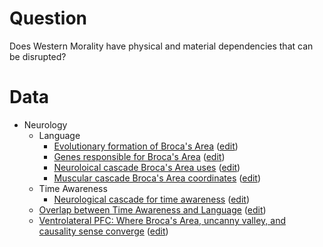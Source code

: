 # Question
Does Western Morality have physical and material dependencies that can be disrupted?

# Data

* Neurology
  * Language
    * [Evolutionary formation of Broca's Area](https://mermaid.live/view#pako:eNrNWN1q5MYSfpVGwTgBj6ORZjzjIQTGs7PrPax_WDshCb7pkXo0zUrdSnfLa69xCBwO5GKX9YYDgSSwgfxeJJDAOYc8z75A8gip7pZkjUcaz0lucmWPVF1d9VXVV1W6cAIeEmfgrK1dUEbVAF2sqxlJyPpgfYIlWd9A9ve7WFA8iYlcBxG0ngqaYHE-4jEXIPpaZ7jtjj0tnb85JmeqfDudTiuvdrgIiShfeuPuqD_U72PKSPl4K-h1e6F-LEnAWVi9reuO-r2-sY0IRauv7vrbo7YxhHFFdh5F5ZtxrzPyR8WbOvvMiXnjRq6_7e2sX8LbhLIwwan2fz3FYUhZBP-3u-ZgSI5SHNhHrnaFnJL4-pHnXl5erq2dsFzJCUNIcK5ef318yuNMUc7Aibcm4s23j2lCNBDo95dPn73xhpZEqP3br89f_fNrdIeQFFWPoANBI8okSH_3HyuLkJdLvwvgkInAiqAhC4hUXGjBq5eFIEJ-Lnr34L1DD81oNIvPEcAtiTgloTEIB4JLiU5LZVrH9z8u6hgmnEVI8RR111DCpTLHS2UoFYCvtbXu-KEgkjCFKENTKme3SwmSKhqTFfThOKYRzt2_li1w2sNJgmOKGXoAwONIY3_106LGPRoQFNLplAg0sdHyEYaQcgSBDiWaCp6gWZbgRiePaEJjLHK8wbQSp8QY0XRuxCHPAxyjUCcWTxPwzB4jwQwzKhOJ5AwLgBkUfDWfNYe67iAJysTR_v33JgojnkAAS-EiY3Rmfb9okNdtbSHwJdbqzgkGaHHE0avnPy_KHu88bKMUq9ljfI5AKfAIBNiaWuPrDpY0gCTMPcYimFFFApUJUnGuemL_4Hi0iySNGIQRcjDNQ18X7GFK0B0K2RwR8FB792xR4YHALMqUjmO7g_beH95AAaFOLllNgDw3tF5pggPxtYGed_T69BBoxFRyDDl_lheczCZSUVVEqg6ie1wA9FiifqvtFvY9q7vB-0v2FemqOIIgJClmT0hjwY1KidaurgF0lMbUZulWq5dbefVpLQ4m2QTAYO2ZcpE0GgWF3ZIpgcRHAU7xhMIt1Fj12dcgUnfkAfihIOFOuc4ooCQleDx_oCiWXZ7wkgeqFfPim5upZEQBT0hNffvn_1vE5CNv1SI5BJKl0GARcCzEhZwBlBLOGfwgV8FBHChI3IYaGE4FlAuDGAM2QuLYNJCm6lIc_M-kVvbvH2r9mhEaknhi6kRSE_MXi9p6rrvhum7Ls39vczLnGFxwCxgc0lDTTbV_VdoSyOxuIolTClZsGCz2CRyCZjQDttyAjgjkx08t4774dlHFfRYIAj4DLVhkJX3SiOHR4R7KtHYkSQxxba7AvdHhbnupbEk4wF8YIK_UhEb940Wd3a4Fs7fVXQXMChCtEgYDUZynryQpLjp23YV7MLcIZjsWyg8ZBaElyOq5dp07WuD5F5Wi8xZts6nz6uNnEOIaL8aJvilEH3VWS6HxmaIsUFp-FfEj2xQ9SywL_CrRY6pmy3u26S7e_gN0qmdgpmQjM-113PtQ7xKaD5RWLt4ove_53tFt4jenmXwaG2cCcho31Ph9BnPxRPs97911fXjlQFkpnyJKvyyJkt_7_6Lk__2iNPa6_eHqYXqH0Q8zopvGlEYAuzVopSgN_3yI2vMlWlbbNQnPsXXOkJV14Om_arqRv1Bjtm3UR-UfZEJidF_MeBZCS4b-FMsGoh5jEUMPVhW2rjXWtvdqW62D8fgxR4_IOZrPgaYAHfuuv4-WTE2VkvO97hFaYcDKE9LEpspldiNi4e19566e51ZmtQMBo0LRS7dWOnKHTHTjhJ2L6-b2-8tPa_x4SKIs1psPbHWwJ0TXg19S4f76taisKFv8dlquA8skpx7JAjqFzhBm0OOCpXXibnZbnZXXh5kgBE0zFuSjsm5qMY-aM6KwfHirxM6tEqPbNrJyUkOh0G2zYbaY67UNHFVmQx5THOLUjHyktmCKQO2YueZIzzX3zKC4ZLrBQQDTimWx5gmbS2ruLScbO1ZgKPCbW9-y8Yg01HllwShHJ7NQ2h2hXrQAZaXcfUgCzcN25qrSzdOrGrgzhfi0pMIvP2nYItqeLdD-SvV5L-YTvbBX5_Gr5kZA9AclQziWY_Ixq6Z3V66AaKNpzB-bLw8L07Fe2_JBobESa1RUqA0UHASgcYmCESxTlGXAdSZblydWSSlTGDZbKmOWueqFH-gdXI-xgmjxxG70jTte0XtDfI7M_Ao5fK5B_8TZcCJBQ2egREY2HGCzBOufzoXWc-KYD5wnzgD-DbF4dOKcsEs4A2X9AedJcUzwLJo5gykAC7-yVK8tdyiOBL4WIcx8PMyYcgbtvm90OIML58wZtNpbm16v53c7nU7X9bvb7Q3nHKR8b9PtdztbnU7f39ruXW44T8yl7U23ve26237Hhx7i9WEncCBHgMr37Bdb8-H28g_B5C7h) ([edit](https://mermaid.live/edit#pako:eNrNWG1v48YR_isLFoYTQHL4IkqyEBSQdbrzFecXnN0gCfxlRa6oxZFcdnfps89wEKAokA93OF9QoEAS4ALkrR9aoAXaor_n_kDzEzq7S9KURcpq-6WfbJGzszPPzDwzwysrYCGxRtbW1hVNqRyhq225IAnZHm3PsCDbHWR-f4Q5xbOYiG0QQdsZpwnmlxMWMw6iv-iNd-2pq6SLN6fkQlZv5_N57dUe4yHh1Ut36k-GY_U-pimpHveDgT8I1WNBApaG9dt8ezIcDLVthEtaf_XQ25042pCUSbL3LKreTAe9iTcp3zTZp08sGzexvV13b_sa3iY0DROcKf-3MxyGNI3gf8fXB0NykuHAPLKVK-ScxLePXPv6-npr6ywtlJylCHHG5HvvTc9ZnEvKUnDiwxn_4JenNCEKCPTz25ev3n9fSSLk_Oufr9_99jv0gJAM1Y-gI04jmgqQ_vFvRhYht5D-CMAhM44lQeM0IEIyrgRv3paCCHmF6MOjj49dtKDRIr5EALcg_JyE2iAccCYEOq-UKR0__WlVxzhhaYQky5C_hRImpD5eKUMZB3yNrU3HjzkRJJWIpmhOxeJ-KU4ySWOygT4cxzTChfu3siVOBzhJcExxip4A8DhS2N_8eVXjAQ0ICul8TjiamWh5CENIGYJAhwLNOUvQIk9wq5MnNKEx5gXeYFqFU6KNaDs3YZDnAY5RqBKLZQl4Zo6RYIFTKhKBxAJzgBkUfLucNceq7iAJqsRR_v39LgoTlkAAK-EyY1Rm_bRqkOt3-wh8iZW6S4IBWhwx9O71X1ZlT_eeOijDcvEcXyJQCjwCATamNvi6hwUNIAkLjzEPFlSSQOac1Jyrnzg8Op3sI0GjFMIIOZgVoW8K9jgj6AGFbI4IeKi8e7Wq8IjjNMqliqPTQwefjO-ggFCvkKwnQJEbSq_QwYH4mkAvO3p7egw0ois5hpy_KApO5DMhqSwj1QTRI8YBeizQsOvYpX2vmm5w_yf7ynSVDEEQkgynL0hrwU0qie6-qgF0ksXUZGm_OyisvPmyEQedbBxgMPbMGU9ajYLC7oqMQOKjAGd4RuEWqq36w3cg0nTkCfghIeHOmcoooCTJWbx8oCyWfZawigfqFfPm-7uppEUBT0hNdftX_1jF5DN30yI5BpKl0GARcCzEhVwAlALOafwgV8FBHEhI3JYaGM85lEsKMQZsuMCxbiBt1SUZ-J8Lpez3f2z0a0FoSOKZrhNBdczfrGob2HbHtu2ua_7e52TBMbjkFjA4pKGim3r_qrUlkNnfQQJnFKzoaCwOCRyCZrQAtuxARwTyY-eGcd_8sKricRpwAj4DLRhkBX3RiuHJ8QHKlXYkSAxxba_Ag8nxvrNWtiIc4C8MkNdqQqH--apO3zdgDvr-JmDWgOhWMGiI4iJ9Bclw2bGbLjyAuYWnpmOh4pBWEBqCrJ9zmtxRAq-_rhWdu2qbSZ13n7-CEDd4MU3UTSH6rLdZCk0vJE0DqeQ3ET8xTdE1xLLCrwI9p3Kxvmfr7uIePkHnagZOpWhlpoOe_RjqXUDzgdIqxFulD13PPblP_O40U0xj05xDTuOWGn-cwlw8U34ve3dbH241UNbKp4zSX9dEyRv8Z1Hy_v-iNHX94XjzMP06pb_JiWoacxoB7MagjaI0_u9D5CyXaFVttyS8xNYFQ9bWgZe_a-hG3kqNmbbRHJVfkRmJ0WO-YHkILRn6UyxaiHqKeQw9WNbYutFY097rbbUJxtPnDD0jl2g5B9oCdOrZ3iFaMzXVSs5z_RO0wYBVJKSOTZ3LzEaUhvf3nYdqntuY1Y44jAplL-1vdOQBmanGCTsXU83t57dfNvjxlER5rDYf2OpgT4huB7-kxv3Na1FVUab4zbTcBJZOTjWSBXQOnSHMoccFa-vE3vG7vY3XhwUnBM3zNChGZdXUYha1Z0Rp-fheib17JSb3bWTVpIZCrtpmy2yx1GtbOKrKhiKmOMSZHvlIY8GUgdrTc82Jmmse6UFxzXSDgwCmFcNi7RM2E1TfW002ZqzAUOB3t7514xFpqfPaglGNTnqhNDtCs2gJyka5-5QEiofNzFWnm5c3DXDnErF5RYXffNGyRTiuKdDhRvX5KGYztbDX5_Gb9kZA1AclTTiGY4oxq6F3166AaKN5zJ7rLw8r07Fa24pBobUSG1TUqA0UHAWgcY2CCSxTNM2B63S2rk-silLmMGx2ZZ4a5moWfqJ2cDXGcqLEE7PRt-54Ze8N8SXS8yvk8KUC_QurY0WchtZI8px0LGCzBKuf1pXSc2bpD5xn1gj-DTF_dmadpddwBsr6U8aS8hhnebSwRnMAFn7lmVpbHlAccXwrQlL98TBPpTXytQZrdGVdWKOu4zs7u73d_sDuu7uO4zm9jnVpjYa7O_7Qtvu-1xv0BwPfu-5YL_Slzo4z7A9c2xs4bq_vecOOBSkCTH5gPtjq77bX_wab3i7B))
    * [Genes responsible for Broca's Area](https://mermaid.live/view#pako:eNqdV81u20YQfpUFC0MJIDkU9S8UBWRJToxatmCphlHosiZH1DbkLrNcOlIMnXpujSAFjObSACnQS4H22OfxC7SP0FlSkimbtN3exP1mdmfmm_l2dWnYwgGjbezsXDLOVJtcFtQMfCi0C-c0hEKRJN-nVDJ67kFYQBNSCCTzqVx0hSckmn5R7bTMvqWtV8gY5mqDTqfTFLQnpANyA1r9WrfZ0bjHOGyW63aj1nD0cgi24E76tJrZbTaacWwgFUtD-5VWt2wVloj5jDs-DXTAhYA6DuMu_i7XEOKY9CigdmrJgwvwbtcs01wulzs7E77aZsIJkUKoZ8_2pLBpISQdCfTLc_niq30hfaqY4OSfX3779Py5NiWk_PdfVzfffyavIp_y0igAm02ZTfrzgPJwZfw-MSXEWhkfHY-7r6yjQw3-vgYJqazg8UwCkIBK6gk3zDFa79F5BN97BO_m4N9w9iYCogSZ6dR0GO9_vW_WFUiNTT0SSOEC9paQcbUgXYBP9_164NFFSDhEUnDqxT4Om05BAkeuVb7nAbeRkhDuOItIBZHK8TmOsIWIpA7DSF2PJYxOI24_cFDfB-mCQ8zdWqkaO_jM87T9AqgMCXUFubn6c7sPhkn3k7HE9G3JgviAfWpjYbapXDfD_vHZ0MohYSBCRd6C55VCFTkMg8EaAxp_-JgR7zyQEIZoxDjBsdapUr7JlnINYIGZkGSKhVNoYCN9MM8pQFeyhNspehzSBZbwNCFKT5EIfKQqj17JLuB_0TumWHRFXmKeul4__nFrQkh1HdnR-Khzr2q3-OhkeJaP9g5G3XIuOuiPc7HTw97hSSaL472Tcg6JHWyyC6ownZjq9XhorlZlyBrPVeWIz1z5UL0689gMx-87eKibV_wdkMfJ0zKLtLN3GPJbpmaJ_MVtip212SjtnCqD9aJ_POiPcvIaLiT1mYMRJ73xHzrjBNzIi-vo4RacJkLDHO2nFvlOLC6QvRKqPKf1AI-UjGwVofbiLAsFLJa-q2uE7ybb657lZNkTEd6i8ZFcU6O3yTEdsXnJ0yXFuU2mMdGmrdsmgyMUhdveiF3w_lRSeJm8ZA_M1mbUmUHckA_H20eF0UQlquChwETUhQxZuP6cKln6LAnnciM9T9STpPtUog1pVbAemPhNiRecBiGQdE1_us6wCwDsGdFCuZWXjXFBrN45OZ0ItHfw2qfrx8L2fD89oU0XRkEQd4-7bnt9fdx8_DmjDbud0dd5LwmtSragiQIhX09SqEyBG3bO6o9p1Z03wNPGeg9fXuuDUXei7Fuyd2evAZWvE04-_JBxb-b3-svOsFrJwXwmS60YM4qGK5ljtFENoGjgS8Cn-tO41F4TI34tT4w2_sQ36-uJMeFL9ME3z7dC-Gs3KSJ3ZrSn1AvxKwocrHGPURzaWxPg8TM54spoWw0z3sNoXxpzo12y6rvVRq1eaZpmvWnVmvWiscDl-m7DLNfrLavSKrcqVau8LBrv4mPLu2a5ZZqtSq1arzXqtVataICjCRkkfwDi_wHLfwE5fpBq) ([edit](https://mermaid.live/view#pako:eNqdV01v20YQ_SsLFoYSQHIkSpQsoSggU3Ji1B-CpRpGocuaHFHbkLvMculIMXTquTWCFDCaSwOkQC8F2mN_j_9A-xM6S0oyZZO225vFN7O7897M2_Wl4QgXjI6xtXXJOFMdcllSUwig1Cmd0whKZZL-PqWS0XMfohKGkFIoWUDl3Ba-kBj6RaPbrvZNHb1ERjBTa3QymWSgXSFdkGvQ7Fv2TlfjPuOw_tx0WlbL1Z8jcAR3s7tZVXuntZOcDaRiWWiv3rZrZmmBWMC4G9BQH7gUUtdl3MO_axZCHIsehtTJfPLhAvzbb2a1ulgstrbGfLnMmBMihVDPnu1K4dBSRLoS6Jfn8sVXe0IGVDHByT-__Pbp-XMdSkjt77-ubr7_TF7FAeWVYQgOmzCH9Gch5dEy-H0aSoi5DD46HtmvzKMDDf6-AgmpL-HRVAKQkErqCy8qCFqt0X0E330Etwvwbzh7EwNRgkx1afoY73-9H2YLlMahPgml8AB7S8iELcgS8Ol-Xg98Oo8Ih1gKTv0kx2WTCUjgqLUqztznDkoSwZ1kEaswVgU5xzG2EJHUZXhSz2epopOYOw9s1A9AeuCS6rZVaSQJAfN9HT8HKiNCPUFurv7c7INB2v1kJLF8R7Iw2WCPOkjMppSrZtg7PhuYBSIcikiRt-D7lUjFLsPDIMeAwR8-5px3FkqIIgxinOBY61IpX1dLuQaQYCYkmSBxCgMclA9mBQTYkqXaTjDjgM6RwtNUKD1FIgxQqiJ5JbuA_yXviCLpirzEOjVfP_5xG0JIY3Wyo9FR9x5rt_jwZHBWjPb2h3atED3sjwqx04PewUmuiqPdk1qBiF1ssguqsJxE6tV4aK2WNOSN55I5EjBPPsRXd5aE4fh9Bw9181K_ffK4eNpmUXb2Do_8lqlpan9Jm2JnrRfKJmdoMF_0jw_7w4K6BnNJA-biidPe-A-dcQJe7Cc8-rgEp6nRMFfnqXlxEksIcpZGVZS0GuChkrGjYvRenGWhgCXWd3WN8N1ie_ZZQZU9EeMtmmzJtTR6mYLQIZtVfE0pzm06jak3bdw2ORqhKdz2RpKC96eSws_VJX9gNhaj7hSShnz4vH10GC1U6go-GkxMPcixhevPGcqye0k4l2vreaKfpN2nUm_IuoL5wMSvKZ5zGkZAspz-dJ0TFwI4U6KNcqMuB88FiXsX1HQiMN7Fa5-uHgub8_30gtZdGIdh0j3equ319XHz8eecNrS7w6-LXhLalRxBUwdCvZ7kULkGN-ieNR_zqjtvgKeN9S6-vFYbo-_E-bdk785ah1S-TjX58EPOvVnc6y-7g0a9AAuYrLQTzCgbnmSu0UE3gLKBL4GA6p_Gpc4aG8lreWx08E98s74eG2O-wBx883wrRLBKkyL2pkZnQv0If8Whixz3GMWhvQ0BnjyTY66MTjNZwehcGjOjU7Fq22ajVm9UzXq71TR3rLIxNzq1WmvbslrtasOqt9pWq9pclI13yaa17Wq73WyZZtuqtxuW2cT1wNVyHKbP_-S_gMW_JOeQEg))
    * [Neuroloical cascade Broca's Area uses](https://mermaid.live/view#pako:eNqtWG1vG0UQ_iurQ8GtlBT7bOfFQkiOkxakuERxSCWUL-u7sb3kbvfY20viRpEoL19AtCqNqKhARbQSEhIUkJD4PeEHwE9gdu_Od7bvnKLyyb7b2d2ZeZ55dvbOLEe4YLWspaUzxplqkbOKGoEPlValT0OoLJP4-YBKRvsehBU0IZVAMp_KcUd4QqLpa432RnXb1tbJyD6cqsnoYDDIDW0K6YKcDNrbzc56W497jMPk9aqz1lxz9esQHMHd_G7Namd9bd34BlKx_NDN-kanZhzhQsHm0XAysr3W6NQ76UiRf2bGtHOdan3D3qyc46jPuOvTQMdfCajrMj7E_7WmmehCL6BO7pUHx-Bl7-xq9fz8fGnpkCfLHHJCpBDq2rVNKRxaCUlbAn2zL994a7NNGg3yOmk0yT9Pf_z--nVtS0jt7z8fXH7yjHQEhuxQj-xQPozoEMzMEG0fP0OT2JgQOzG_A5Iz5wiSHcySqQ0h9cQK97RtHHv05fxYLwpAMiGJAj8QEncejmUUlqw08coRfiBhBDxkgs96l9nfwYQTHyjHRBEahmzIfeBK-_L1vHVHcA6OApccszhbVDoRVUAGNHSYE3nGsYvHs2nYjblHukJhJDqHcFoSQbdWkojtU3AiBSEJAwBnZLb3zXoYq0-5q7e-_3x-4k3qAMFx4otIxfMkYHJCDJSqOD0PP52f13Y_wJmYDCViZiRUoTGQmY9ZlOC_RIDGJPAoN0lHn18UGR2DASKEDyPgTmx58cO8JW4aoEfaLaURSCPKMpG610ZqeFSSWwv4g0ysb5QA0I08xVZ84SIHGVcwlOleGeCZ9R5Q15AKE38imYojePSkgOGA6KHvJMAEA3LQWH7186z_WAmSIo2GjKMHV0TRqJZEsTsSHPVlaIp4aseLAu60I5chXOMVA6yhQXHotSl0sVCUFB7pIIQgDTF_KQgn8AzIWWUs0Ihet21yiXiv6P8lamFqg-jDhM0zIbPbZ74O2kn8vHzwW6E89K5iX1dwnZ_Y4OG9wkX2aXhEwhOmnFGyUEGx7cCpQcRlIfX7DEUs8b5Ih97RWR3ossZV44oOo76TSnOoZOSoSBfFIjHqoTgitIurtVcmRz3hUyXCZI0BgNunzpHOwhcFNEprU1e-CNkC1dkXEQKokUZy4pmNBA0S8-e_T3Otl4u5l8V8-eSbgpNok4a6avB88FgpxxS2GSryZ4YJaaQHAI1cLfc8cjyYK7_MbjdSFJldss0tT_Rx8i71POYuWMXAbGp9l5UabZ9OjKAsrKgfKi0xlNxmWLrlblOsVX1yUkdR0rvtLLaUkKCqbWX55mpEPeqjwN0uTNvknIq4o5GeRTC_bywT0-X9othwcoB44Cw0fZv2mSIDIf2JqN0rstuDEyrdac28X2iZqNDA0-IxnpGgzMw0H5hEyeAYAZyu9dxqmQilepUXo5TgHZDQB8-bo2-a3y1z3sMVKBjSYY1ik3MFXDRUbMjQ8VeHdSLHmBE83QwMs5o8SwIPqOTzp2o-b1qbWHZyhWPujCQq9t2ig3sOvtKGYqoQpAiFO84hc_-PwjKV0nRqUiZsvPz2s8W89bE_H3FkGvnro18LBG3fVFVp2g9wEWn6dMQTfw92yvoxcDWIW0JqgexulfNCmjLm2EIZ_WOvAPgeeHSMB9XiiksvGyu5021BDzI9ua0UpkBbYMuWwThzSOfVNpOAIU36tSc_TR85d0YMK6hLcW1J9iXqZPEZ207uBTeL7wVzV4qQJN21CU-J_MWpeOJ_6-P2IECxNrEFVI1O6Hgq6fbsZWtH8CFTkS7GOONXBpLwB3sPoH6JTUE36cTxl_fRvTGq1ul0hJlOpo6_p_XxpRKe1sVCR69qyXMhabnMX09TAAcoNMqo-myLnPZdu_m1H348R6EkWYv7s7SZa5f2aen3C9L-f67YiTqGIuKuCRYnZz1aFsc87Pku8eLzIle9AVKjrKNOE3PAwgh9XJiW9PaVkD0suXq9K9VIoJAEo1msH31X4B8bcuIlXxji0PNTnj-1lq2hZK7VwmYUli0fUE_0o3WmFzu0zLesQ6uFfxGRo0PrkJ_jnIDy94Xw02lSRMOR1RpQL8SnKNAd5xaj6GZmAtx8J4q4slr1xqpZw2qdWaf4aN-w1-16o1lfb6yu1XFsbLVWas0bzVrdtpt1e3191W427fNl667ZtXajWtuoVjeaa2t2065ubCxbYADrxh_nzDe6838B5DiZIQ) ([edit](https://mermaid.live/edit#pako:eNqtWG1vG0UQ_iurQ8GtlBS_JX4RQnKctCDFJYpDKqF8Wd-N7SV3u8feXhI3ikR5-QKiVWlERQUqopWQkKCAhMTvCT8AfgKze3e-s33nFJVPftnZ3Zl5nnlm7s4sWzhgta2VlTPGmWqTs5IagweldmlAAyitkuj3AZWMDlwISmhCSr5kHpWTrnCFRNPX6p1WebuqreOVfThV09XhcJhZ2hTSATldrG6vd5sdve4yDtO_N-zGesPRfwdgC-5kb1svd5uNpvENpGLZpZu1VrdiHOFCwebRaLqy3ah3a91kJc8_s2PWuW651qpuls5x1WPc8aiv4y_51HEYH-H3yrrZ6EDfp3bmLxeOwU3_q5bL5-fnKyuHPD7mkBMihVDXrm1KYdNSQDoS6JsD-cZbmx1Sr5PXSX2d_PP0x--vX9e2hFT-_vPB5SfPSFdgyDZ1yQ7lo5COwOwM0PbxMzSJjAmpxuZ3QHJmH0F8gzkysSGkFlvhndUqrj36cnGtH_ogmZBEgecLiTePJjIMCk6aemULz5cwBh4wwee9S-3vYMKJB5RjoggNAjbiHnClffl60borOAdbgUOOWZQtKu2QKiBDGtjMDl3j2MXj-TTsRtwjPaEwEp1DOC2IoFcpSMT2KdihgoAEPoA9Ntd75jyM1aPc0Vfff7648Sa1geA68USoon0SMDkBBkpVlJ6Hny7u6zgf4E5MhhIRM2Kq0AjI1Mc0SvBeIkBj4ruUm6Sjzy_yjI7BABHAhyFwO7K8-GHREi_10SPtltIIJBGlmUjc6yA1XCrJrSX8QSbWWgUA9EJXsTVPOMhBxhWMZHJXCnhqvQfUMaTCxJ9IpqIIHj3JYTggeug78THBgBw0ll_9PO8_VoKkSKMR4-jBFVHUywVR7I4FR30ZmSKeufEihzud0GEI12TNAGtokB96ZQZdLBQlhUu6CCFIQ8xfcsLxXQNyWhlLNKLf65hcIt5r-nuBWpjaILqZsEUmpHb7zNNB27Gflw9-y5WH_lXs6wmu8xMZPLyXe8g-DY5IcMKUPY4Pyim2HTg1iDgsoN6AoYjF3ufp0Ds6q0Nd1nhqVNFBOLATaQ6UDG0V6qJYJkZ9FEeEdnm19ovkqC88qkQQnzEEcAbUPtJZ-CKHRklt6soXAVuiOvsiRAA10khO7NlIUD82f_77LNf6mZj7acyXT77J6USbNNBVg_3BZYUcUzhmqNCbWyaknjQAGjpa7nlou7BQfqndbqgoMrvgmluuGODmXeq6zFlyioHZ1PouKzTaPp0aQVFY4SBQWmIouc2wdIvdplirunNSW1HSv20vt5QQo6ptZfHlakxd6qHA3c5N27RPhdzWSM8jmL03konZ8n6RbzhtIC7YS03fpgOmyFBIbypq9_Ls9uCESmdWM-_nWsYqNHS1eEzmJCg1M8MHJlEyOEYAZ2s9c1oqQoleZcUoIXgXJAzAdRfom-R3y_R7uAIFQzqsURxyroCLBoqNGDr-6rBO5Rgzgt3NwDCvyfMkcIFKvthVs3nT2sTSzhVMuD2WqNh38xr3AnyFA8VMIUgRCGeSQeb-H7llKqWZ1KSM2Xj57WfLeevhfD7myDTy10e_5gjavqmqwrQf4CHSzOmIJ34e7BTNY-BoELeE1ALZ2yrmhTRlzHGEMvrHXgHwPXDpBBvV8opLHjbWMt1tyQwyu7mjFKZAW-DIlsI416SzaptKwIjG89qTn2Zbzp0xwwrqUTxbkn2JOpnfYzvxc8HN_OeChUeKgMTTtQlPieyDU_7G_zbH7YGPYm1i86kan9DJTNKr8w9bO4KPmAp1MUYZvzKQmD84ewD1Cmxypkk7ir94ju5PULVOZyNMdTJx_D2tjy-V8KQuljp61UieCUnLZfbxNAFwiEKjjKrPj8jJ3LWbPfvhxwsUipO1fD5LhrlO4ZyWvL8gnf_nETtWx0CE3DHB4uZ0RkvjWIQ9OyVefJ7nqjtEahRN1EliDlgQoo9L05I8fcVkDwoevd6VaixQSPzxPNaPvsvxj404ceM3DFHo2S3Pn1qr1kgyx2rjMAqrlgeoJ_qndaYPO7TMu6xDq41fEZGjQ-uQn-Men_L3hfCSbVKEo7HVHlI3wF-hryfOLUbRzdQEuHlPFHJltdfNCVb7zDq12tXmjUqzWW5V18uNxsZGq7ZqTax2pVK7UWvUWtVapdqqNGvN5vmqddfcWb7RqterG7Vaq7lRb9TKTdwBBq9e9G7OvKI7_xdZ-pkP))
    * [Muscular cascade Broca's Area coordinates](https://mermaid.live/view#pako:eNqVl1tv2zYUx78KoSFwC7iZLd9iYxjgOM4uSFAjDvpQ-IWWaJmrRGqklMUz_DDs8rABCXoBurcO67AN216H9fP0C6wfYYeUJTu2aHlPvvDHw3P585CcWw53idWxDg7mlNGog-alaEoCUuqUxliSUhklvx9hQfHYJ7IECCqFggZYzHrc5wLQ9-rddqVvK3o5ckmuo2x0MpmsDR1z4RKRDdr9Ru-oq8Z9ykj2d9NpNVqu-lsShzN3fbVGpXfUOtK-ERHR9aHTWrtX1Y4wHpHjJ1420m_Ve7VeOpLnn55x17lepda2j0uLxeLgYMQCytwAhyOGkOA8undvGBLiTD8Yi_c_HAjuxk5EOdM_z2PpQLbQu1c3v9y_r2YgVP33ze3br1-jCyJDKnDExQwNZzIiAWB_fpVACNlLbJCkC33CVvi7V89-TzmEakvyhOJwKrCn7Dz7YzWOUH1JnGPKUKB9QnyiPRRLL8DjO8uvTzvhAXkgpzgkLjC3L-DvPKxXe9BrIMoYEVepwd9-2vazfw31YtiHkOCLw2WEfWn0uVpFIaZCAS9-zgP6PoHlCBJ0LNHbv74zeNe_DjFzFYUc7BEw9_x2M9ddxyFS8r2yPVRBcMgkdXmAZcSpuxFDRjrYJ4wsE2-OtKvSQbkwl4-4NDbPH0Am8wykfgyIA_Fgn0oU4M_2wigzYkMiID_gDs5z215lPU3jKReOFlBeNrUUCjSxYkFhASD7wN0xlIcqy-cF6b-AuFU4yQRqBjP98rFPP4-JEcyCKgIvBWbyighpWD9tGWfQCJhHwGLWMG7-3kw5rCook9RZww25cVWv4sneepnn2BlsLJACcgR1OFiLCNvW-UbAxdjldCaM1tYKp51Tvj3fLfed3qX2LgmTSag3b3K7lzISKc82TKykvG9eh3Eo8HSmDBWJ7oR60DtgaSMxjGY-T4wZ-0Ih8RFhNBdZ7anJvi4njW_3egmTl80tHew29DDYAtLN0IUz34n9jQP06TebdbvkzIO9twrr6be5_WdZXGNIcZiozQd7NIpd3VTMO2HyP-hH6v7i7ACyBkEM9VuJc6cEPJ9LueMI-XhWiGg9FkEDrOqSR6VVOaPhutJ-2A7poRjr-gpohVxQU4M_U6e_SjQeU4rkskpG_ISEQp_xywl0WahC-xhU5FO0l-li9jh2HJBEZDxeLygY2j7ta9lVgEX6iM7L7af4i7Xc_vpPznQsJYE9auyVQbi8ApiWdynINQQTM8_cVdLjI59L3R3ySZQoRqn7ZkcNrghkNVQkHJA7-_xeqFmlm0w4TVq-uR6Q7tiH4fgKJEty4xxMs3NjVZ2Xr-_cV2ub3QYePfp8MCvlnLou3OeLwawnFaN6kxuCTsM5xQ69E8qP328begxlD7Bq1LsvnXe4HbfOAVRjJgNsGO5xIWJPa0V3Aof61FT9U8HX9pBVtjxBXasTiZiUrQBumFj9tOZq5sjSz9-R1YGv8Ah9MrJGbAFz4E3xmPMgnSZ47E2tzgTuo_ArDl3QNDzLPIFXCGH6aRmzyOrU2g1tw-rMrWur07QPaw27WWlUKketVqXVKlszq1O1m4fNSrParNmNRqPZtFuLsvWlXrVy2K7X7WatXqm34Rt8lC3YmhD_efKg1-_6xX-nqCTV) ([edit](https://mermaid.live/edit#pako:eNqVl1tvIjcUx7-KNVXErsSmwEAgqKpECOlFiRaFaB9WvJgZM7g7Y0_tmTQ04qHq5aGVEu1F2r5t1a3aqu1r1f08-wW6H6HHngsExgx9Y_DPx-fy97F9bTncJVbX2tu7poxGXXRdiWYkIJVuZYIlqVRR8v0IC4onPpEVQFAlFDTAYt7nPheAvtfsHdYGDUWnIxfkKspHp9PpytARFy4R-WBj0Op3emrcp4zkfx847VbbVX9L4nDmrq7WqvU77Y72jYiIrg6d2If9unaE8YgcPfHykUG72bf72UiRf3rGXef6NfuwcVRZLBZ7e2MWUOYGOBwzhATn0b17o5AQZ_bBRLz_4VBwN3Yiypn-PIulA9lC717d_HL_vpqBUP3fN7dvv36NzokMqcARF3M0msuIBID9-VUCIdRIsWGSLvQJW-LvXj37PeMQslPymOJwJrCn7Dz7YzmOUDMlzjBlKNA-IT7VHorUC_D4zvKr0455QB7IGQ6JC8ztC_i7COvbD_otRBkj4jIz-NtPm34OrqBeDPsQEvxwuIywL40-1-soxFQo4MXPRcDAJ7AcQYJOJHr713cG7wZXIWauopCDPQLmnt-u57rnOERKvlO2RyoIDpmkLg-wjDh112LISQf7hJE08eZIeyodlAtz-YhLY_P8IWSyyEDmx5A4EA_2qUQB_mwnjDIjNiIC8gPu4CK3G8usZ2k84cLRAirKppZCiSaWLCgsAGQXuDeB8lBl-awk_ecQtwonmUDNYK5fPvHp5zExgnlQZeCFwExeEiEN62ct4xQaAfMIWMwbxs3f6ymHVQVlkjoruCE3rupVPNlbL4scO4WNBVJAjqAOB2sRYZs6Xwu4HLuYzYXR2krhtHPKt-fb5b7Vu8zeBWEyCfXmTWH3UkYi5dmaiaWUd83rKA4Fns2VoTLRHVMPegcsbSRG0dzniTFjXyglPiKMFiLLPTXd1eWk8W1fL2GKsrmhg-2GHgYbQLYZenDmO7G_doA-_Wa9bhecebD3lmE9_baw_6TFNYYUh4nafLBHo9jVTcW8E6b_g36k7i_OFiBvEMRQv6U4t0rA87mUW46Qj-eliNZjGTTEqi5FVFaVUxquKu2HzZAeiomur4BWyAU1NfhTdfqrROMJpUimVTLixyQU-oxPJ9C0UKX2MajIp2gn0-XsUew4IInIeLyeUzC0edrb-VWARfqILsrtp_iLldz--k_BdCwlgT1q7JVBmF4BTMu7FOQagom5Z-4q2fFRzGXujvg0ShSj1H2zpQaXBLIaKhIOyK19fifUrNJ1JpwlLd9cD0h37MNwfAmSJYVxDmf5ubGszsvXd-6r9nq3gUePPh_MSjmjrgv3-XIw70nlqN7khqCzcE6wQ--E8uP3m4YeQ9kDrBr19kvnHW7LrXMI1ZjLABuG-1yI2NNa0Z3AoT41Vf9E8JU9ZFUtT1DX6kYiJlUrgBsmVp_WtZo5tvTzd2x14Sc8Qp-MrTFbwBx4UzzmPMimCR57M6s7hfsofMWhC5qGZ5kn8BIhTD8tYxZZ3XpLm7C619aV1W139lv1jt1u2c0Du1ZrtqvWHJhmbb_WrB806rbdbtY7TXtRtb7Ui9b2O22wAJsRIj5LnvD6Jb_4D9yYIe0))
  * Time Awareness
    * [Neurological cascade for time awareness](https://mermaid.live/view#pako:eNqNWt1uG8cVfpUBC0MJINokRf2iKEBRsixAcgRRVdDCN8PdITnx7s52ZlYybShI0B-0aZM0sds0vmiSJqnRwm3TAgWKXvRh3AdoHqHnzO7sLskZShdxSO3M7Pn9znfO8EkjECFr7DRu3XrCE653yJMVPWExW9lZGVLFVlZJ_v2cSk6HEVMrsISspJLHVE77IhISln6n29tu7XdwdfHkjD3S5dPRaFR7tCtkyGT5sLO_3t_q4fOIJ6z880awub4Z4p8VC0QS1t-23upvbW4Z2ZjUvP7o7tp2v20ESYRmuw_H5ZP9zW5_rW-fuOQzO2aF67fWtju7K1fwNOZJGNMU9V9JaRjyZAyf2-tmY8gGKQ1qf4rYBYuqv3Varaurq1u3HiTFMQ8SQqQQ-rXXzlicCkmj7w7lne-dSBEwpWCT-TqYKs1iRV59-Pf__evD11_HXYS04fOrH39Jvh9pSZu7VPGAnPHYbupzGdCQ04ScTqZ6Atu__exXn-ZbCekUmwdZKmkw4VTFVMMB97MgYhmuffG5XUvIWrH6SASwSiTw-On71WNCusWCe9NU6AmNaLxwRrWoNxQXjIgU35e_2nve2-3WaqvVIgnLpEgUSZkkiocMNjz7w6J8xyJiQRZRSfqRCB6iBC9dx-ZPaRKS3ZhGbTJmCVPe1Sf7p83-6Q_IiLFwSGFjJESKEvzEtfpM0kQFkqdoqKbGb5ExmvFKzIIJTbhR2f22tzvd2-tkIjKJ2nIRgtu_WVS1z6KI9DItEhFPURjnYfvgWzLo3y8MaESAyGMpg38STYQKeATiCVkEl-uQ40xnNCJqmgQTOIQ_tjHw7BPX8vtMXwr5kEjGk5GQAcAGvGl2tdXiMEkzjZZ_-rXrqFOmeSImZVBBwIBBA-1998lEaKFYorjmEGNjmowjlDUAa-FrPnrXo-MRH080AUEl5YkR-NXv3plZa0V-I9NW5q-cIgB8gbXGEYaXLwWOGRo94QlJpQizoDDox-85T4QwSCcMwIEICSqRAMNXuePiPjraRF3MNeCi8h57TpVIpYEZ0js_WboObI725IlmClxSwFTKIMghGc8P_bsPqNKSJ03JIkZLRLM7D07rOy2iHUNM8hzviRZkYD6ZfccCQzVHOdD_HzUPdcrEkGwI7s5iD4gNsmFxNqojL2ikFoJ_zSEJ2CrgCh316vkXi0v3IGioZiRZiqCH-MoUQjS8ZuEeBxBhcB5UEIhGbVX2yGnsoql6SKCOTMDQeO4Hf1tcWdjuwhRyHnE9JaCdliLCiH5vccP-ozTiAb9WBMSivIYUC5WpWjM4aX0ExQqC-cBkJ_W6CSpT88aeGoCdMEMmWRJKsC7UOwidfLsnVQZaQuZlkvlLFSzhVC-EUq2S0Cz0e72Ww5mmACve5weRGML2lEK8hUvOweDVNAG2QxI-lj7j3c0Sgymg-fNPPZC3H9EU4xDcxQysPnS5t1q_y6huIhsMrYe__ezrd52wbQgHQlvBYjAW_-nEQWACBm0VwINFQVfY7okU4D9hcgwBFgNkRtSBmWVxFOMkrwDzsVgZq8QLEcdZwgtic0L15JJOladeHUToR3S44mOAwVw3N_LVsQNiTMDWBfCoVt8FnCQFbqslKFPYwW-D6sh2qzWfBT7fDiJxCdRq5lAXGJzZMgxwTqfeKD03hTQicJZJyvMj79JD5Ahx_k7McohpB7uoHAtEPxBNlQ0D8xFfAmys7q925dg0Yo_IDLMesB9lLAkYVOBYyKkzIu7xNAWiG6decAYx2I1yzL6bmH6CxPaldfJay8iLPBUKEYfA1PIAc5OdNycMbVbZbwblahgF-A59DqFKiYAvM-8ZQkHfcCV_rNzloDwFOVOohyOTjpjCyhfZBwAzZAikkIG4wB7iLOJz4eUwGDSkue51llyBfWGifsHr3Pbcg_oJZBEiReL_cx94F_PRCKgDQiukN5RonjvX15rkMsDqiIy4NNDpSlho_swaKzIe-Mm_PaY9ZSmmFRCyUtZ33fTRxBFkNcAKD0sY-I-z9FDkgcAaTT4US1_8yeF9a3sbMJ54OpA0hIYgAgGglxnnbnK7szipWXUc4AnY6o3pwxoE0EAKpfL6NBuOndIOIdr2RLIRNCbaiC7hhZ60fUOGyF3JSb0wuaPhpPA_-qJMSF8oQEYovVrA7CrREy5DC0OFqIUITpWhMjVtvHmS3mrwJjRW-LREr4__4owPaGI0_DeDDr74OAPWaOj5BfAKQwbzfq1ehhcSFF6ugHLSMZs7dyGY3sCWpeoZn_7Sw7NyKlYaW12DkkOR4TSIm4XPXzgXplwJaDIwTcz5Bb146aSCkPXILfolGXbrfw8aRSabZrBDwqIjUN7lBwJMEKM7WELzGHIv7IU0NYxlyCb0ggvpJM7YCsqJCeLlkT58CxGvhvg-RnNfoCKADRB45cKf_cZV80wqm0lABgVS-nv6gGOqL1a9Kk6sPkcFQdhPIJhurtdsWD_9o6MbsZqDRWd4qDOrJlDOsF2_BNeyORoyA9aduRnH4bWMpUYmmid3-3knQ4MlO3YLBECBFEvp0uNvUAnWqmEKpAs0UdYgrD7EaFcNDfZmp9Cs43wib9dRFCBqWB5NCH_1zOfIm0KxYYjC8kM0jI8g7vZIt3unu-5F30JihcTC6v-BExYPGDQQ-ZLZlHSj6BEbaTJhwMdTExehAOaNGPnq5U-dPeiekOqmOm3d2b7T3fAqtQ9-ynJR695yY4etCkWiRYKGXqUOEzNugrSQ1sUzDq2lEEbqTdVpt-50N73a9KBpNXM73ztrFCiLUDQcTJmByjVVo0BtX-fQqXsmztnC3SI-3YFp3q8uuQ4mAO-6bErrw95yNCKlwKYJek1RMMDPnYFxj4MNZTAx_cp1dt-_QPiEuKRBkMWufqxT9xCWij6chguZb5gkLrEEMhoTMSJ7x8aXdVdVIH_BANglGoE7E36hZk6v7d2hcowiDt73WqrkczwM4c0ldziYyqUDMpFJxQyxlWyCU9_cUL91dQwxTk2C2WJQT5G1WTgBRE1YsKxyHgH3zZAAzdWLL5cQ1YUkqhprhqkL3sGbIc-iY1NV-WO_8AMserMh9tHXLmtEI6B8tt-JgLKKDAfgLmg3wI9RdoJ0CzPnSAwxQHx3RGMT5mX4KF_8FJ1RXdi5zqjySRRUieC6-XEX4vY8GYXyFPKgvI3Burb_CPrYEmie_XWBclmtl9Yz6BeKXEztevfC_ZuMc0_NbUSt9JRD3Ve__8K5A1qaoZ3ngtFt8-yc4VhjsEpz5VR9ACkF6Rqb4fJS9XsRyFfeJpkD__vON05Jd8E4N1tZ1yk0dzpTMiqGLh7d8jk4oEGNNrkgqYdYwFO8-JoSc7mBhzvdn99Wk3OusmtJTXtugvb-EusDyHCDrr4gsLF6YYeNs06qW3SE86h8tAJ4CTZl2u1QIO6RGbiiSrmxepB_vhH8cc-wUJCkiZ89GuWxbG8R_FcUxaj3eu-U4x38LQJflvYQIjiGMkZa0mbUWOmxvYD11ZVdOmUKr83r9c8Vaycm3b1JVFcH02h6g_Hmnr1huih-Z-ELX9ss6qwAzsVWES8CQd-9aYIDW-WeTp2I1IYr_gJEeeZtp9C_mJakypSnP3eIn78Lx9jYpomiO3cZb5AyFhKKetAlDMtcl2FXCHnFTALYqteuaAC0NcNMw3G1Xz8UDZr50cOv501jGKAogdo2cx5o0zgPMfOoKKp-_zB3k7x48xA4BwlVM6aAvEBshVb-JUN3vNbLKanP2XYubi8_qfTVqbIAEobsVXk5a44OEaOyCLGnz725T8O3MqWLKbD3gq5WTPC3BE6ibhXJL968VfQe1AVN6kOA-qC0MvIllbXbqg8ca3q5Ma7jsCVsh4Z2QkDkNvnFvAL5DQl4wl5P-O6BK-HtXYpLhQOq886uhlrP_7wsSmcqkCdK7YghEMKMREtIaqw2xpKHjR0tM7baiBnIiF8bT_CQBw3zI7AHjR34GFL58EHjQXIFe1Ka_FCI2G6TSCYbOyMoWfAtS_GGdI9TwL5qCY6DZR8t2djpdrbNGY2dJ41HjZ1me_32RrvT3dreaG-udTZa3fZqY9rYabc7t7ubaxvdbmur22lvbW9drTYem_e2b7fa263W9vr22tpaZ6u13V1tQKBDqB3nP2wzv2-7-j-OnDmd) ([edit](https://mermaid.live/edit#pako:eNqNWt1uG8cVfpUBC0MJINmkSFmyUBSgqB8LkGxBVBW08M1wd0hOtLuznZmVTBsKYvQHbdo4Tew2jS-apIlrtHDbtECBohd9GPcBmkfoObM7u0tyhtJFHFI7M3t-v_OdM3zcCETIGpuNGzce84TrTfJ4SY9ZzJY2lwZUsaVlkn8_pZLTQcTUEiwhS6nkMZWTnoiEhKXf6XTvNHdWcXXx5IQ91OXT4XBYe7QlZMhk-XB1Z6230cXnEU9Y-efbwfraeoh_ViwQSVh_21qzt7G-YWRjUvP6o932nV7LCJIIzbbORuWTnfVOr92zT1zymR3TwvWa7TurW0uX8DTmSRjTFPVfSmkY8mQEn1trZmPI-ikNan-K2DmLqr-tNpuXl5c3bjxIimMeJIRIIfRbb52wOBWSRt8dyFvfO5IiYErBJvO1P1GaxYq8-ejv__vXR2-_jbsIacHnNz_-inw_0pKubFHFA3LCY7upx2VAQ04Tcjye6DFs__bzX32WbyVktdjcz1JJgzGnKqYaDriXBRHLcO2rL-xaQtrF6gMRwCqRwONnH1aPCekUC-5OUqHHNKLx3BnVou5AnDMiUnxf_mrvee-1msvNZpMkLJMiUSRlkigeMtjw_A_z8h2KiAVZRCXpRSI4Qwleu47Nn9IkJFsxjVpkxBKmvKuPdo5Xesc_IEPGwgGFjZEQKUrwE9fqE0kTFUieoqFWNH6LjNGMV2IWjGnCjcrut7232rm5RsYik6gtFyG4_Zt5VXssikg30yIR8QSFcR62A74l_d69woBGBIg8ljL4J9FEqIBHIJ6QRXC5DjnMdEYjoiZJMIZD-CMbA88_dS2_x_SFkGdEMp4MhQwANuBN06utFvtJmmm0_LOXrqOOmeaJGJdBBQEDBg20991HY6GFYonimkOMjWgyilDWAKyFr_n4iUfHAz4aawKCSsoTI_Cb370_tdaKfD_TVuavnSIAfIG1RhGGly8FDhkaPeEJSaUIs6Aw6CcfOE-EMEjHDMCBCAkqkQDDV7nj4h462kRdzDXgovIee0qVSKWBGdI9PVq4DmyO9uSJZgpcUsBUyiDIIRlP9_2796jSkicrkkWMlohmd-4d13daRDuEmOQ53hMtSN98MvsOBYZqjnKg_z9qHlotE0OyAbg7iz0g1s8GxdmojjynkZoL_rZDErBVwBU66s2LL-eXbkPQUM1IshBB9_GVKYRoeMXCbQ4gwuA8qCAQjdqq7JHT2EVTdUagjozB0Hju07_Nryxsd24KOY-4nhDQTksRYUR_ML9h52Ea8YBfKQJiUV5DioXKVK0pnLQ-gmIFwbxnspN63QSVaeXanuqDnTBDxlkSSrAu1DsInXy7J1X6WkLmZZL5SxUs4VTPhVKtktAs9Hu9lsOZpgAr3ud7kRjA9pRCvIULzsHg1TQBtkMSPpI-4-1micEU0PzFZx7I24loinEI7mIGVs9c7q3WbzGqV5ANhtbD337-8okTtg3hQGgrWAzG4j-dOAhMwKCtAniwKOgK222RAvwnTI4gwGKAzIg6MLMsjmKU5BVgNhYrY5V4IeI4S3hBbI6oHl_QifLUq70I_YgOV3wEMJjr5ka-OnZAjAnYOgce1epdwElS4LZagDKFHfw2qI5sNZuzWeDzbT8SF0Ctpg51gcGJLcMA53TijdJTU0gjAmeZpDw98C7dR44Q5-_ELIeYdrCLyrFA9AOxorJBYD7iS4CN1f3VqhybRuwhmWLWffajjCUBgwocCzlxRsRdnqZAdOPUC84gBrtWjtl3E9NPkNi-tE5eaxl5nqdCIeIAmFoeYG6y886Yoc0q-02hXA2jAN-hzyFUKRHwReY9QSjoGa7kj5VdDspTkDOFejg06YgprHyRvQcwQwZAChmIC-whziI-E14Og0FDmuteZ8kV2Bcm6hW8zm3PbaifQBYhUiT-P_eBdzEfDoE6ILRCekOJ5rlzfa1JLgOsjsiQSwOdroSF5s-ssSLjgZ_-22PaY5ZiWgEhK2V94qaPJo4gqwFWeFjCwH-cpYciDwTWaPKhWPrqTw7vW9vbgPHE056kITQEEQgAvcwod5PbncVJK1XHAZ6Ard6Y3q9BAA2kUCqvT9PhuFraIUTbHkk2hMZEG9ElvNCTtvdliNyVHNULkzsajgr_oy_KhPSFAmSE0ssFzC4TPeYytDBUiFqI4FQZKtOKjTdP0lsN3oHGCp-W6PXJX5zxAU2Mhv-m0MEXHyfAGg09PwdeYchg3q_Vy_BcgsLLFVBOOmIz584F031sWaqe8dkvPTwrp2KlsdUVKDkQGU6DuFn44pVzYcqVgCYD08ScX9CL104qCFmP3KJXkmG3_nehUWRyxQx2SFh0BMq7fE-ACWJ0B0toHkPuhd2QpoaxDNiYnnMhncQZW0E5NkG8ONIH7yLi1RDfx2juCVQEsAECr1z4s9-4ap5JZTMJyKBASn9PH3BM9fmqV8WJ1eegIAg7CQTT9fWaDutnf3R0I1ZzsOgUD3Vm1RjKGbbrF-BaNkNDpsB6dWbGsX8lY6mRiZWj3V7eydBgwY6tAgFQIMVSuvD4a1SCdjVMgXSBJsoahNWHGK2qocHe7BiadZxP5O06igJEDcujCeGvn_sceV0oNgxRWH6IhvERxK0u6XRudda86FtIrJBYWP2fOmFxj0EDkS-ZTkk3ih6woSZjBnw8NXERCmDeiJFvXv_U2YNuC6muq9PGrTu3Ore9Su2An7Jc1Lq33Nhhq0KRaJGgoVep_cSMmyAtpHXxlENrKYSRel11Ws1bnXWvNl1oWs3czvfOGgXKIhQNB1NmoHJF1ShQ29c5rNY9E-dsYbeIT3dgmverC66DMcC7LpvS-rC3HI1IKbBpgl5TFAzwC2dg3OVgQxmMTb9yld13zhE-IS5pEGSxqx9brXsIS0UPTsOFzDdMEhdYAhmNiRiS7UPjy7qrKpA_ZwDsEo3AnQk_VzMnV_buUDmGEQfvey1V8jkehvDmkjvsTeTCAZnIpGKG2Eo2xqlvbqjfujqGGKcmwXQxqKdIexpOAFETFiyqnAfAfTMkQDP14qsFRHUuiarGmmHqgnfwZsiz6NBUVf7IL3wfi950iH380mWNaAiUz_Y7EVBWkeEA3AXtBvgxyo6QbmHmHIgBBojvjmhkwrwMH-WLn6Izqgs70xlVPomCKhFcNz_uQtyaJaNQnkIelLcxWNd2HkIfWwLN87_OUS6r9cJ6Bv1CkYupXe9euHOdce6xuY2olZ5yqPvm9186d0BLM7DzXDC6bZ6dMxxrDFZprpyq9yGlIF1jM1xeqH43AvnK2yRz4H_f_8Yp6RYY53or6zqF5k5nQobF0MWjWz4HBzSo0SYXJHURC3iKF18TYi438HCn-_PbanLKVXYlqWnNTNA-XGB9ABlu0NUXBDZWz-2wcdpJdYsOcR6Vj1YAL8GmTLsdCsQ9MgNXVCk3VhfyzzeCP-waFgqSrOBnj0Z5LNtbBP8VRTHqvdo75XgHf4vAF6U9hAiOoYyRFrQZNVZ6aC9gfXVli06Ywmvzev1zxdqRSXdvEtXVwTSaXGO8uW1vmM6L31n4wtc2izorgHO-VcSLQNB3e5LgwFa5p1NHIrXhir8AUZ552zH0L6YlqTLl2c8d4ufvwjE2tmmi6M5dxuunjIWEoh50AcMy12XYFUJeMZMAtuq1KhoAbc0g03Bc7dcPRYNmfvTw61nTGAYoSqC2zZwH2jTOQ8w8Koqq3z_M3CTP3zwEzkFC1YwpIC8QW6GVf8HQHa_1ckrqc7adi9vLTyp9daosgIQhe1VezpqjQ8SoLELs2Qtv7tPw3UzpYgrsvaCrFRP8LYGTqFtF8os3bxW9C3VBk_oQoD4orYx8QWXttuqpY003N8ZVHLaE7dDQTgiI3Ca_mFUgvyEBT9jrCd89cCW8vUtxqbBHdd7Z1VDrxZ8XRelUBfJEqR0xBEKYkWgJSY3lxkjysLGpZcaWGzEDGfFr4zEe8qBhfgT2oLEJH0Mqzx40HiSXsCelyQ-FiO02iWSysTmEkgXfshRvSLc5BeyrluA4WPbQko3NtTVzRGPzceNhY3N94-Zaa6O9vtbu3G43m5315caksdnqNG82O63bq612e73T2ui0L5cbj8xLmzc31uEECGwIrcP8h2zm92yX_wc_9zZe))
  * [Overlap between Time Awareness and Language](https://mermaid.live/view#pako:eNqNWVtvG8cV_isDFoYSQHJ404VCUYCkVgpbkVRIykYLvQx3h-RAuzObmVlJjKAHJ30onNROYqEujLrKxUGBAu4FTYs-FP0x-gP1T-iZvXB3xVnaTyK558zOuXzn-2Z0WbK5Q0q7pXv3LimjahddrqkZ8cja7toYS7K2jqLvD7CgeOwSuQYmaM0X1MNi3uYuF2D6k0Zrs9Ha0tbxkxG5UIunk8kk86jFhUPE4uFWu1bfqennLmUk_dne3tx29M-S2Jw52bdZ2_V2rR3ujQhFs4_2a412paofMa5I63S6eFLdblpb5eSJaX-hR35zFWunXm-sXcFTjzLHw76Of83HjkPZFD5XNkNHhwx9bGd-cskZcdPfquXy1dXVvXsnLF7mhCEkOFfvvdcS3MZrEjUFwT8diw9-NiKezwV2wy_9MyJc7Ev05uZP37z_vnZDqPK_fz-9_ex71O0cHnaGVrvf20OjTrfTOwh93txc_4i6zZ_3B6j_wBocNo_Q7dO_g0_kjVA19h-SjwPCIIEuOoJdEClht_Cm6-8SS4RqsW21Xt6o1cueRNhW9Awryhk6h2D4Oaz-t2WHI4JPJRqTCRcEYSiTHbiR15ubZ79Ztm9zSD1lWBGJVJwCZGNpY4foPT1fdtkX3EM4cKjiYo4URx6HT8jmQpGLnE8S8dGMM6jtlNqw-Ih6cbyvlteul8sbW2Udr5-mxhjocO66GhpIkqkH6YyCvP3Dp5mMZ9ICOwA8gbHOvV2c8KQNUNiR2o5PkOQBc3QzXD--G1o3jD2OaZHMKN9P_rq8_iFlUB9Imk0EGRPXDbyCNB8JYlN5p4gqelG-sVKfLnVdGiEXEqj9tRMjxCEOun3xrSGNwTi2pwxgfYZdiWxBVVgqc_8OZnM18_K9--Sfy0u3CFYbepw5ybbf3PzwyBQol9yhNvKxgi0wnegn_1lRGkGmkA_Y5Bw5RBE7ae_HhoQEMoxERHvWMU7Foj7_ygN7aH10bPXaFupa3f7gl0WofnPz9X_v5uQhF6c6wi7xNCjA5LUhIU1UryNAJvKzgICd_3aVsZxDd0OQNpJKBLYKBCnwaeoZQdCECqly75knMRoaEqAv0vdcJCEV5h_CowzsvSiNEvofT4kxKwcCe9pMRznMIu_Z75aXr1U17KcZF5vDCxlg2zwBOmzixsX3s7347KVpWiQ5XODajP8PKYEQ7Vm4gWy-v_jH3egOyYW22khmi4Z2vLABztVwqrmRz9tCi6aEHy0cjospkXojsmD1DKcogZlM6wP2v16BJTs7ssx472Sqvc_FOdYOYaINA7xH1DlgIV0XGss8CXtcwTjGSg_Y3Iy7ffmFAcjEoSFJreYmGJobucVynZFsIwH80cDa67RHnQcWfOy3reEwJfObb1G3v2cNmiMrg_zrvyyxuU-IPUNNSL5N_cVoeWXcm491CSO-jKkoLKkpP62Yw6EBdStGr8nuIDX9KKBE2rqbnCDs7TvE__sfDSweVRL5LmYsn56sVHEnG13ONNVHNl89MhKPJQSElE7j2xffGO32gYrG2D7N18XUocPAB5zCogtVEhIUTqa9EWPbmxv1EGecSaLQWSyfsyCrZmYlLARFAepJqvbaRKlhaIwEgofU9Oc_LhsdROhEHMhUnCVp_-pz09BSGqfwHCQFgTmNWYwmE2NE6kJSL63lcpGAP8d4TIH49XzL0bKJEnNijFz4ULFwbVnQXOno9Be5KrIFGnTC2eaShJRfmjQnJOEi0QY4j5xk2QSj7ebxsHmIBlZz2O9l4Pkd6vT2OgOrPcrA89X18pCeKNTZP4DEn3H3jGipGKr6Asb9oL4ZSe0ijj2MMwccCAouxm_63uwkxAIlxwzAPS5aEEoVRLUDI8ljMD7_3jCKH8DuBXc1ZevTw367IJQ2DqQeGmnjTAkjqfAxtNriyHNO1SzMxWbBhofEC2uWx7CpfaHQNvHD-ZVXXstHhD0qbR4I0LttaB9BZoTJuIMMWqEDHQZNo4ANdKBaCZonQg8L_VKoZk47vTBMsDPdGYJE-ZIz6hdxbYY7Z1ELFAnlAEZPHo-fm_AoAAeZ_QlwkwWBZxVVnuhlwRxtjmFl6Oh3Ci2nfhziE5hRoNnC7SQCKAFmpzeyDoAeO_0eetgZfRidoq3uUX8AeO1Zo4f9wS-G2vHLu4mBEyRTHMiQEgUvgjZhZNVc72isaS5YuLh8rJNr7v5EjHuRGGexJDH3aFMlAxm7LoA1md1mnmvzKZCh7ic4M2koGifyokMO-ZiEI19MsF2kWR7CmYfapyQZE_bb0tEUdgAjAE1ACmmaD6Q-Os3OcREKhqMDGLMO_B0CEP1Ahe31g0GDN7zMNUBEogbujGhpOJdgGmvVQjl253LAVK-j6IYKvYPpsNvMS1azdmom-kfXn1wQO1jSZUksLawn5QFmU5di1KaQW6qK8hiJsImrhdu8QOZ1s-puxUVDdCSOzrIG9Z1a7gFSwJZAfpxUB3z9OA_H414HTq-oBTq2mYfivtUcHQ-sIbp9_eWywMtcnuwHzH7rLcpCOgQABFlwjZNqhsTKNMyOGZ3QGHHcj-mpqJVaNBJKxA05XBpZZJQ_-wx4OCOM8hL4JXd9VXBOmvFgOlPaLFXgq6asvtkB1hOghAtMjxLBDabZ1kxtq3fOUu9yrYTFlGzAyQgCzlNtOn2ztyKuohvQTlDGMU0E6Equk3Nmz2Bs009WN2v2sKgZJxxJj1ZcgTalJN7Y1XZPnxuXjEUlixiyWFZCSVXIxuOAuk7xRUOWQ99yG7Cvka600HEWr37yqrRemgrqlHZhQ2S95BEIWH8tXeoVTkrh1f1JaRc-OlicnpRO2BX4-Jj9inMvcRO6s0q7E-xK-Bb4Doz0PYr1BcjCRPOvaPOAqdLu5lYlXKO0e1m6KO1uVMr3y9Xa9lZja7tSrdYale310ry0W7_fqDcqjZ2dRq1WrlVrO5tX66VPwvdW7pcrjXK5Ud-u1zZrOztl8CDhNW43-ndE-F-Jq_8DEp-OhA) ([edit](https://mermaid.live/edit#pako:eNqNWdtuG8cZfpUBC0MJIDoUSZGSUBSgqJXCViQVkrLRQjfD3SE50O7MZmZWEiPowkkvCie1k1ioC6OucnBQoIB7QNOiF0UfRi9QP0L_2QN3V5ylfSWS88_hP3z_983osmRzh5R2SvfuXVJG1Q66XFMz4pG1nbUxlmRtHUXfH2BB8dglcg1M0JovqIfFvM1dLsD0J9u7m9u7DW0dj4zIhVqMTiaTzNAuFw4Ri8FGu1bfqulxlzKS_mw3N5uO_lkSmzMnu5vVrLdr7fBsRCiaHdqvbbc3qnqIcUV2T6eLkWqzZTUqyYjpfOGM_OE2rK16fXvtCkY9yhwP-9r_NR87DmVT-LyxGU50yNDHduYnl5wRN_2tWqlcXV3du3fC4mVOGEKCc_Xee7uC23hNopYg-Kdj8cHPRsTzucBu-KV_RoSLfYne3Pzpm_ff19MQ2vjfv5_efvY96nYODztDq93v7aFRp9vpHYRz3txc_4i6rZ_3B6j_wBocto7Q7dO_w5xoNkLVeP6QfBwQBgF00RGcgkgJp4Wdrr9LLBGqxbbVeqVcq1c8ibCt6BlWlDN0Ds7wc1j9b8sTjgg-lWhMJlwQhCFNduBGs97cPPvNsn2bQ-gpw4pIpOIQIBtLGztEn-n58pR9wT2EA4cqLuZIceRx-IRsLhS5yM1JPD6acQa5nVIbFh9RL_b31fLa9Uql3Khof_00NEZHh3PX1dBAkkw9CGfk5O0fPs1EPBMWOAHgCYx17O3igCdlgMKK1HZ8giQPmKOL4frxXde6oe-xT4tgRvF-8tfl9Q8pg_xA0GwiyJi4buAVhPlIEJvKO0lU0Ub5wkrndKnr0gi5EEA9X09ihDjEQbcvvjWEMRjH9pQBrM-wK5EtqApTZa7fwWyuZl6-dp_8c3npXYJVWbczJzn2m5sfHpkc5ZI71EY-VnAEpgP95D8rUiPIFOIBh5wjhyhiJ-X92BCQQIaeiOjM2sepWOTnX3lgD62Pjq1e20Jdq9sf_LII1W9uvv7v3Zg85OJUe9glngYFmLw2BKSF6nUEyER-FhBw8t-uMpZzqG5w0kZSicBWgSAFc1q6RxA0oUKq3D7zxEdDQQL0RbrPReJSYfzBPcrA3ovCKKH-8ZQYo3IgsKfNtJfDLPKe_W55-VpVw36amWJz2JABts0doMMmbpx8P1uLz16aukUSwwWuzfj_kBJw0Z6FB8jG-4t_3PXukFxoq3LSWzS044UNcK6GXc2N5rzNtahL-NHCYbuYEqkPIgtWz3CKEpjJND9g_-sVWLKzLcuM904m2_tcnGM9IQy0oYH3iDoHLKTrQmGZO2GPK2jHWOkGm-txty-_MACZODQkqdXcBE2znFssVxnJMRLAHw2svU571Hlgwcd-2xoOUzK_-RZ1-3vWoDWyMsi__ssSm_uE2DPUguDb1F-0llfGs_lYpzDiy5iKwpSa4rMbczgUoC7FaJvsCVLTjwJKpK2ryQnC2r5D_L__0cDiUSaR72LG8uHJShV3Uu5ypqk-svnqkZF4LCHApbQb3774xmi3D1Q0xvZpPi-mCh0GPuAUFl2okpCgcNLtjRhrbpbrIc44k0Shs1g-Z0FWzfRKWAiSAtSTZO21iVJD1xgJBA-p6c9_XDY6iNCJOJCpOEvC_tXnpqalNE5hHCQFgT6NWYwmE2NE6kJSL83lcpKAP8d4TIH4dX_L0bKJEnNijFz4kLFwbVlQXGnr9BexKrIFGnTC3uaShJRfmjQnBOEi0QY4j5xk2QSj7dbxsHWIBlZr2O9l4Pkd6vT2OgOrPcrA89X1cpOeKNTZP4DAn3H3jGipGKr6Asb9oL4ZSe0ijj2MIwccCAouxm-6b7YTYoGSawbgHhctCKkKotyBkeQxGJ9_b2jFD-D0gruasvXtYb9d4EobB1I3jbRwpoSRVPgYSm1x5TmnahbGYrPgwEPihTnLY9hUvpBom_hh_8orr-Urwh6VNg8E6N02lI8gM8JkXEEGrdCBCoOiUcAG2lGtBM0doYeF3hSymdNOLwwd7ExXhiBRvOSM-kVcm-HOWVQCRUI5gNaTx-PnJjwKwEHmfAKmyQLHs4oqT_SyoI-2xrAyVPQ7uZZTPw7xCfQo0GzhcRIBlACz0xtZB0CPnX4PPeyMPoxu0Vb3qD8AvPas0cP-4BdDPfHLu4GBGyRTHMiQEgUbQZkwsqqvdzTWNBcsprh8rINrrv5EjHuRGGexJDHXaEslDRm7LoA16d1mnmvzKZChrie4M2koGjvyokIO-ZiELV9MsF2kWR7CnYfapyRpE_bbwtESdgAtAE1ACmmaD6S-Os3OcREKhqMDaLMO_B0CEP1AheX1g0GDb3uZZ4CIRA3cGdHScC7BNNaqhXLszuOAKV9H0QsVegfTYbeVl6xm7dRK9I_OP7kgdrCkyxJfdrHulAeYTV2KUZtCbKkqimMkwiauFm7zApnXzaq7FQ8N0ZU4ussa1HdquQdIAVsC8XFSHfD14zwcj3sduL2iXdCxrTwU963W6HhgDdHt6y-XBV7m8WQ_YPZbX1EW0iEAIMiCZ5xUMyRWpmZ2zOiExojjfkxPRaW0SyOhRNyQw6WRRUb5u8-Ahz3CKC-BX3LPVwX3pBkPpjOlzVIFvqrL6pcdYD0BSrjA9CgR3GCaLc3UtnrnLvUuz0pYTEkZbkbgcJ5q0-6bfRVxFS1DOUEaxzQRoCu5Ts6ZPYO2TT9ZXazZy6JmnLAlPVrxBNqSknhjV9s9fW5cMhaVLGLIYlkJKVUhG48D6jrFDw1ZDn3La8C-RrrSQsdZbP3kVWm9NBXUKe3Agch6ySPgsP5autQrnJTCp_uT0g58dLA4PSmdsCuY42P2K869ZJrQlVXamWBXwrfAd6Cl71GsH0AWJpp_RZsHTJV2Go1widLOZemitFOuNuv3G1vVymat2dzerNYa9fXSHH7f2rpfqzUatXplu1mvNjc2rtZLn4TbbtyvbG83mtV6rdHcqG_Ah_USCV9xu9F_I8J_Slz9H4vajlM))
  * [Ventrolateral PFC: Where Broca's Area, uncanny valley, and causality sense converge](https://mermaid.live/view#pako:eNqNWutuHLcVfhViC0MJIFvSate6oK6hqy3AqgVLsdtCf7gz3FlCM-SU5Ky9MfQjaAIUrmvXlhCnbly7iQL3kksvQFGgQB5GL1A_Qg8vc9ld0s4PAbs7h-ThuXznO2d0vxXxmLRWWxcu3KeMqlV0f0YNSEZmVmd6WJKZWWS_38aC4l5K5AyIoJlc0AyL0QZPuQDRHy12VpY317W0e3JA7qnqab_fbzxa5yImonrY3ljc6s7r5yllpPr5crTUXYr1z5JEnMXN07aWOhuLG0Y3IhRtPtpeXNlYaOtHjCuyfpRUT1bWuyvrl8snPv3MinHllrc6nbXNmWN4mlEWZzjX95_JcRxTlsDnha5ZGJP9HEeNn1IyJGn9W3t-_vj4-MKFQ-a2OWQICc7Ve-_dvrG3vfHjnpj7yfoa6nTmOt25zpL5vsHZkIiEsIigNy9fv3r_fb0KoYX__efx-a--ROuCR3hGojVBMNouWKQoZxJEn30JElYWobaT3ie_LAgDa6VoDxYSKUE1ED79opREaNHJ7g04AxMkNAJpaRZGTvpsWnp_xBSGwyNkjGcFTz6dFtzligukaKZFIg7SlGGtNDp__I-GyvWK65QILKKBVUSJIlKF0NZ4-K9p4QOS5VyAYA9s7NR9NmmGA4GZ7HOR2YNv5nBAabfTjz2bDniRDBRSHMmckGgAck-_Of_jn-D5hKXrRWs90BVMoldB8EaCKBLYf58wycVIS2bGPH6xvRQzpu8EcuQeiQqj_ZuXj76bvOAdLo604C7J9L6g7ffvcHDKea6P_ehtrs0wZYowbIPx5MW07A6rzQqf7mLhnHByFvQVKCjh0jghY4qWd9kTJKYmrNE1wpyntKrfelS13sEQ4hHNS8lHZ6EwzAXJcbVjbcdabtteAvwSk1THx8mvp4W2hIDNYnCw1fP8-asqJMpE_YBF4L0Ruo3TlIzQLSJzCDh95c_-PnnlDaxIoh23lvVoUlClXXh26kmNIsMMDSVinF0cmC9vXj45O39xAvKe5NsjIiK5KsDhEJL9FOwKyp5643frXg7XsbYZUp6WVnr-52lZp7CJJMAgAGQdKSMEirzFndZsm5XZwLgPPJ6iEgIKvJqPIdZvpyVvUwk3u2hTiDK4YSIKh5xPPtJCLx76vbzLh1DfmNIBUWrXxzTVONN0ZnPNOq2SB06cstK_4bDJu68l-ow1pQTt2eTdBzhLklRr-OgbXzopDdec4VQHAZYSDGAU1QDkuQc8MiAJ_gAL9ImoCocnWQDV0hjtoMysoh-Sq4Ew2-cRNSGTAD3QageCp7znljUILLlFkqKyyWeeyNmkMimkQqLMhzEvn33hA2ModQqRIU4LPJVuTckbFNInQnIkFcmQhi6Nxw49nnmi2N5vSEAbnOcCUwlXaGJxlaDl_SGNeWpdCW4FPFMBHNnRBQDIVIxMrUdakWFpGB-m1MqAsZXgKSIsAYyM9QHfBlNwpGHX1Gls9TE1zWP4huZlpF9BMZURz2AH1cClheqEQhqXYsmZ88_pNHQZoX2alX4fA21fkN8gfYVK3oNiDswAABydf_2J16sbvNCe7IMFNY6pAWVHDhM-DmaEgW9tScsfrDKPn3kP2I-gxAnKUdLUvK527WrraIAZoBOYBHBD6pNcPP7eT2T4XbgekehnKAIzEfTzq4FIdOTMqu0K6AM_PIgMEEunOwR5LgNcrmJF8YjhjEZygmyVV7o-yjlQfUklLJHKmfXr6Q2dUwnCKaigCdyQyAAobdlMhdRO4da0R1Nb0Hw32uAZFGTSwGEZKPUf5LHeswf2IX3pzdKKgd0qAGHHCO_JbzzW7F-EuzNIfhu5ckCtQT0OuuGQv4mxPuS0dgJsLcPo4e883jF0lAiUEizYZCwHOJ32fVJFp8_u1zmgO6Shojlc30RcMD7ATEc_6OK7urDDHxq4ULFu_95HaqteQzQgozy-QhUO7q66HFVnlZzIo0kCMZxwqS9IqjAlNZmRQcC1oQfkmrK8UAGSYekKyhwrITJYflyEVszRB08lvZQ1XjZBsu1rgfbf0QJdEziDHhvgfOCWjQK9mANrMDgFs4zLewtkWWNMZzu5wpfPzSYIWqeI9qEg-6K7UTAwi4GQVcDnKxmO51umN247D9e3tKtHBhgY2oT8k7OgWbIK3xsrQthuoJhVlWasdIzVmSkK0eS_Pm5t3amM6yuGaYL40wbF9HL8AAcO3phClZAOoakFi2de-WZv0IPs9uRBALauF70AXlTI4mYNQbAyuBaZbKXSmeJBCNNq18m3cOxEOMJcNa--sUFNyTYcJfNTsaq3o2wAxnT7_eGJR0csQcW7FIAkTGGqSBE1ZQs1bde4DsGxNr1koyXg_pQUmgmsaTjRkWeB5PXXU9UTqjpwMR12e1yWtzjxQKLhbghCB1JAJ9jO9rW3SHZ1e_5DBJcQF2A9OD8sZ7jjgAAa5wMoxCH22Eg6ppNtqBnInmbIgoUq3SYX0g6cCM40ful4I8p2BB752wAyYmyBKllXiOQRC2AR8G1yDwHeHQX5xlgrE7lr8KDysHdfcEN9GVF3IQflGPkoDVJODEEOcCamcIdQPu1V_r1igXcubw6QAtDLqjWSZGYuM4fLmuCnLTed068gUraRc9I2oNCTPPACZAxtkSkvTapVF_l2FfrGFBPcyUfJbmCWFHoi5ayHBga3AqO-XddA6xwuF_h77i07tmt0dbW8D0p2S_oWa-vFZQDUQFGPl6C0ghU0iyksMutejZvRwtP_TpEoG_sAug56tlhCGQlwHgv3sPtQIt6TRAxNG-pFXYj51NAeXIGarx_eJENqHeAfm3lpB4bilDA3_5huyHYqMu54n5mk-mj5Nk11dUQJNkT39V_8dDDVI9t3lSPHRxEvFBQlEuxXWEyEVNqJtJzqjHdMNUgN3DVc5wTXOP_8Ex9CwWnQ_0KfiI-0olBzQiOcHSeZ1GziaoAVlqJmnng1wJFKocgwh2Af2-z4gCREhgqcf34y7bo6I9e5Uik4MNJJ8fyvb0kKC7VS55JpHwJa6AG2bWoF-JIKE7y-SrsJCCLd6DoKx-7NQun-YHw8cDbR1gCaG1zUDt8aurqNTeMGQTywc5mponsHmPSB7qoa73I20kIjbyBOK6QChLUo2Zhhgu--CvHhOu9gZSGGdGhR_LsQPdQ-vAJ1DUCrMINr31hpLU1LK4eamuZkgKcaShRPCHhIeHnIHd2T26HZNqamk3rqCfDyRRjOB1hSDJqyxtua538Lgvceh_zCEyaxU3QP890B2mkiyAb-eGvrJ8tr4HrdRGgMFUWG-gRr0hUCnqlha0ygaaImYJ585Zkq77AYCE2sCf8m7TsIDFXx8jXE0L6G0JhBHR8aan4jzeDP3yFXoYZzRVURk3qJsW1gpDNpKHmk0bdaenbqX2ddrjMn09VSmOmEtdorWDHF7SBtBM5JoV9UHWBAA2MxXzivuRAR0BEabCpjNBAhUx4B-kKdz335VRf5vktipIxyo0CVP9jdt-PpYV0XXv-zNdtKBI1bqxA1ZLaVEehN9NfWfb3DYcu8kz9srcLHGIujw9YhO4Y1OWa_4Dwrlwn96rK12sephG-FmUlsUqzrQCVCmHnfXTDVWr28sGD2aK3eb91rrV5c6FxaWF5c6syvtLvLS93l5eXZ1gjEli8tdi935-e7nfbSUnt-4Xi29aE5duHS_MLK_PzK4lJ3vtvutFfasy0AJKhiu_bfDMx_Gxz_H3Kb2pw) ([edit](https://mermaid.live/edit#pako:eNqNWutuHLcVfhViC0MJIFuWtNJKQl1DWkm2AKsWLMVuC_3hznBnCc2QU5Kz9sbQj6AJULiuXVtCnLpx7SYK3EsuvQBFgQJ5GL1A_Qg9vMxld0k7PwTs7hySh-fyne-c0f1WxGPSWmtduHCfMqrW0P0ZNSAZmVmb6WFJZmaR_X4bC4p7KZEzIIJmckEzLEZdnnIBoj9abK-ubG5oaffkgNxT1dN-v994tMFFTET1cKG7uLV0WT9PKSPVz8tRZ6kT658liTiLm6dtddrdxa7RjQhFm4-2F1e78wv6EeOKbBwl1ZPVjaXVjeXyiU8_s2JcuZWtdnt9c-YYnmaUxRnO9f1nchzHlCXweX7JLIzJfo6jxk8pGZK0_m3h8uXj4-MLFw6Z2-aQISQ4V--9d_vG3nb3xz0x95ONddRuz7WX5tod873L2ZCIhLCIoDcvX796_329CqH5__3n8fmvvkQbgkd4RqJ1QTDaLlikKGcSRJ99CRJWFqEFJ71PflkQBtZK0R4sJFKCaiB8-kUpidCik90bcAYmSGgE0tIsjJz02bT0_ogpDIdHyBjPCp58Oi24yxUXSNFMi0QcpCnDWml0_vgfDZXrFdcpEVhEA6uIEkWkCqGt8fBf08IHJMu5AMEe2Nip-2zSDAcCM9nnIrMH38zhgNJupx97Nh3wIhkopDiSOSHRAOSefnP-xz_B8wlL14vWe6ArmESvguCNBFEksP8-YZKLkZbMjHn8YnspZkzfCeTIPRIVRvs3Lx99N3nBO1wcacFdkul9Qdvv3-HglPNcH_vR21ybYcoUYdgG48mLadkdVpsVPt3Fwjnh5CzoK1BQwqVxQsYULe-yJ0hMTVija4Q5T2lVv_Woar2DIcQjmpeSj85CYZgLkuNqx9qOtdy2vQT4JSapjo-TX08LbQkBm8XgYKvn-fNXVUiUifoBi8B7I3QbpykZoVtE5hBw-sqf_X3yyl2sSKIdt571aFJQpV14dupJjSLDDA0lYpxdHJgvb14-OTt_cQLynuTbIyIiuSrA4RCS_RTsCsqeeuN3614O17G2GVKellZ6_udpWaewiSTAIABkHSkjBIq8xZ3WbJuV2cC4DzyeohICCryajyHWb6clb1MJN7toU4gyuGEiCoecTz7SQi8e-r28y4dQ35jSAVFq18c01TjTdGZzzQatkgdOnLLSv-GwybuvJ_qMdaUE7dnk3Qc4S5JUa_joG186KQ3XnOFUBwGWEgxgFNUA5LkHPDIgCf4AC_SJqAqHJ1kA1dIY7aDMrKIfkquBMNvnETUhkwA90GoHgqe855Y1CCy5RZKisslnnsjZpDIppEKizIcxL5994QNjKHUKkSFOCzyVbk3JGxTSJ0JyJBXJkIYujccOPZ55otjeb0hAG5znAlMJV2hicZWg5f0hjXlqXQluBTxTARzZ0QUAyFSMTK1HWpFhaRgfptTKgLGV4CkiLAGMjPUB3wZTcKRh19RpbPUxNc1j-IbmZaRfQTGVEc9gB9XApfnqhEIal2LJmfPP6TR0GaF9mpV-HwNtX5DfIH2FSt6DYg7MAAAcnX_9iderXV5oT_bBghrH1ICyI4cJHwczwsC3tqTlD1aZx8-8B-xHUOIE5Shpal5Xu4Vq62iAGaATmARwQ-qTXDz-3k9k-F24HpHoZygCMxH086uBSHTkzKrtCugDPzyIDBBLpzsEeS4DXK5iRfGI4YxGcoJslVe6Pso5UH1JJSyRypn16-kNnVMJwimooAnckMgAKG3ZTIXUTuHWtEdTW9B8N-ryDAoyaeCwDJT6D_JY79kD-5C-9GZpxcBuFYCwY4T35Dcea_Yvwt0ZJL-NXDmg1qAeB91wyN_EWB9yWjsBtpZh9PB3Hu8YOkoESgkWbDKWA5xO-z6potNn9-sc0B3SUNEcrm8iLhgfYKajH3TxXV3Y4Q8NXKhYt3_vI7VVryEakFEeX6EKB3dXXY6qs0pO5NEkgRhOuNQXJFWYkprMyCDg2tADck1ZXqgAybB0BWWOlRAZLD8uQivm6IOnkl7KGi-bILnga4H239ECXRM4gx4b4Hzglo0CvZgDazA4BbOMy3sLZFljTGc7ucKXz80mCFqniPahIPuiu1EwMIuBkFXA5ysZjudbpjduOw_Xt7SrRwYYGNqE_JOzoFmyCt8bK0LYbqCYVZVmrHSM1ZkpCtHkvz5ubd2pjOsrhmmC-NMGxfRy_AAHDt6YQpWQDqGpBYtnXvlmb9CD7PbkQQC2rhe9AF5UyOJmDUGwMrgWmWyl0pniQQjTatfJt3DsRDjCXDWvvrFBTcm6jpL5qVjV21E2AGO6_f7wxKMjlqDiXQpAEqYwVaSImrKFmrZrXIfgWJtestEScH9KCs0E1jWc6MizQPL666nqCVUduJgOuz0uy1uceCDRcDcEoQMpoBNsZ_vaWySXdHv-QwQ7iAuwHpwfljPccUAAjfMBFOIQe2wkHdPJNtQMZE8zZMFClW6TC2kHTgRnGr90vBFlOwKP_G0AGTG2QJWsK0TyiAWwCPg2uYcA746CfGOslYncNXhQedi7L7ihvoyou5CDcox8lAYpJ4YgBzgTU7hDKJ_2Kv9escA7lzcHSAHoZdUaSTIzl5nDZU3w05abzulXECnbyDlpG1DoSR54ATKGtsiUlybVqov8QhX6xhQT3MlHyW5glhR6IuWshwYGtwKjvl3XQOscLhf4e-4tO7ZrdHW1vA9Kdkv6FmvrxWUA1EBRj5egtIIVNIspLDLrXo2b0cLT_06RKBv7ALoOerZYQhkJcB4L97D7UCLek0QMTRvqRV2I-dTQHlyBmq8f3iRDah3gH5t5aQeG4pQwN_-Ybsh2KjLueJ-ZpPpo-TZNdXVECTZE9_Vf_HQw1SPbd5Ujx0cRLxQUJRLsV1hMhFTaibSc6ox3TDVIDdw1XOcE1zj__BMfQsFp0P9Cn4iPtKJQc0IjnB0nmdRs4mqAFZaiZp54NcCRSqHIMIdgH9vs-IAkRIYKnH9-Mu26OiM3uFIpODDSSfH8r29JCgu1UueSaR8CWugBtm1qBfiSChO8vkq7CQgi3eg6CsfuzULp_mB8PHA20dYAmhtc1A7fGrq6jU3jBkE8sHOZqaJ7B5j0ge6qGu9yummhkTcQpxVSAcJalGzMMMF3X4X4cJ13sLIQQzq0KP5diB5qH16BugagVZjBtW-stJ6mpZVDTU1zMsBTDSWKJwQ8JLw85I7uye3QbBtT00k99QR4-SIM5wMsKQZNWeNtzfO_BcF7j0N-4QmT2Cm6h_nuAO00EWQDf7y19ZPldXC9biI0hooiQ32CNekKAc_UsDUm0DRREzBPvvJMlXdYDIQm1oR_k_YdBIaqePkaYmhfQ2jMoI4PDTW_kWbw5--Qq1DDuaKqiEm9xNg2MNKZNJQ80uhbLT079a-zLteZk-lqKcx0wlrtFayY4naQNgLnpNAvqg4woIGxmC-c112ICOgIDTaVMRqIkCmPAH2hzue-_KqLfN8lMVJGuVGgyh_s7tvx9LCuC6__2ZptJYLGrTWIGjLbygj0Jvpr677e4bBl3skfttbgY4zF0WHrkB3DmhyzX3CelcuEfnXZWuvjVMK3wswkNinWdaASIcy87y6Yaq0trJgtWmv3W_daa53VS6udy0vt1ZXl9lJ7_vLybGsEv65c6nTaS8udzvzi8urCwvFs60Nz5OVLq-32wvLiwvzqyuLiYqc92wIsggK2a__DwPyjwfH_AU8h2co))
  
  
